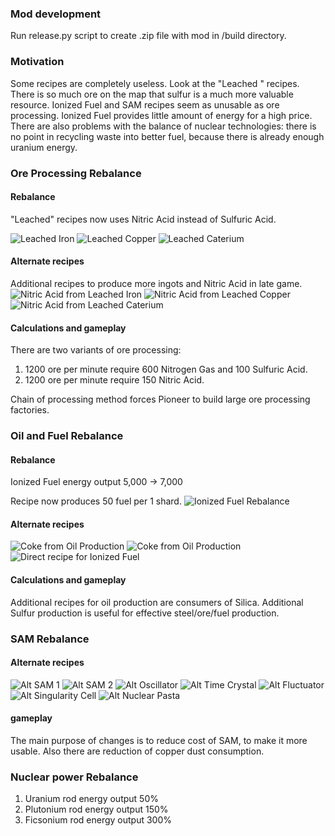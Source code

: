 ### Mod development
Run release.py script to create .zip file with mod in /build directory.

### Motivation
Some recipes are completely useless. Look at the "Leached <thing>" recipes. There is so much ore on the map that sulfur is a much more valuable resource. Ionized Fuel and SAM recipes seem as unusable as ore processing. Ionized Fuel provides little amount of energy for a high price. There are also problems with the balance of nuclear technologies: there is no point in recycling waste into better fuel, because there is already enough uranium energy.

### Ore Processing Rebalance 
#### Rebalance
 "Leached" recipes now uses Nitric Acid instead of Sulfuric Acid.

![Leached Iron](https://https://github.com/Demonorium/DAlternativeBalance/tree/master/docs/ore_0)
![Leached Copper](https://https://github.com/Demonorium/DAlternativeBalance/tree/master/docs/ore_1)
![Leached Caterium](https://https://github.com/Demonorium/DAlternativeBalance/tree/master/docs/ore_2)

#### Alternate recipes
Additional recipes to produce more ingots and Nitric Acid in late game.
![Nitric Acid from Leached Iron](https://https://github.com/Demonorium/DAlternativeBalance/tree/master/docs/ore_3)
![Nitric Acid from Leached Copper](https://https://github.com/Demonorium/DAlternativeBalance/tree/master/docs/ore_4)
![Nitric Acid from Leached Caterium](https://https://github.com/Demonorium/DAlternativeBalance/tree/master/docs/ore_5)

#### Calculations and gameplay
There are two variants of ore processing:
1. 1200 ore per minute require 600 Nitrogen Gas and 100 Sulfuric Acid.
2. 1200 ore per minute require 150 Nitric Acid.

Chain of processing method forces Pioneer to build large ore processing factories.

### Oil and Fuel Rebalance
#### Rebalance
Ionized Fuel energy output 5,000 -> 7,000

Recipe now produces 50 fuel per 1 shard.
![Ionized Fuel Rebalance](https://https://github.com/Demonorium/DAlternativeBalance/tree/master/docs/oil_3)

#### Alternate recipes

![Coke from Oil Production](https://https://github.com/Demonorium/DAlternativeBalance/tree/master/docs/oil_0)
![Coke from Oil Production](https://https://github.com/Demonorium/DAlternativeBalance/tree/master/docs/oil_1)
![Direct recipe for Ionized Fuel](https://https://github.com/Demonorium/DAlternativeBalance/tree/master/docs/oil_2)

#### Calculations and gameplay
Additional recipes for oil production are consumers of Silica. Additional Sulfur production is useful for effective steel/ore/fuel production.

### SAM Rebalance
#### Alternate recipes
![Alt SAM 1](https://https://github.com/Demonorium/DAlternativeBalance/tree/master/docs/SAM_0)
![Alt SAM 2](https://https://github.com/Demonorium/DAlternativeBalance/tree/master/docs/SAM_1)
![Alt Oscillator](https://https://github.com/Demonorium/DAlternativeBalance/tree/master/docs/SAM_2)
![Alt Time Crystal](https://https://github.com/Demonorium/DAlternativeBalance/tree/master/docs/SAM_3)
![Alt Fluctuator](https://https://github.com/Demonorium/DAlternativeBalance/tree/master/docs/SAM_4)
![Alt Singularity Cell](https://https://github.com/Demonorium/DAlternativeBalance/tree/master/docs/SAM_5)
![Alt Nuclear Pasta](https://https://github.com/Demonorium/DAlternativeBalance/tree/master/docs/SAM_6)

#### gameplay
The main purpose of changes is to reduce cost of SAM, to make it more usable. Also there are reduction of copper dust consumption.

### Nuclear power Rebalance
1. Uranium rod energy output 50%
2. Plutonium rod energy output 150%
3. Ficsonium rod energy output 300%
